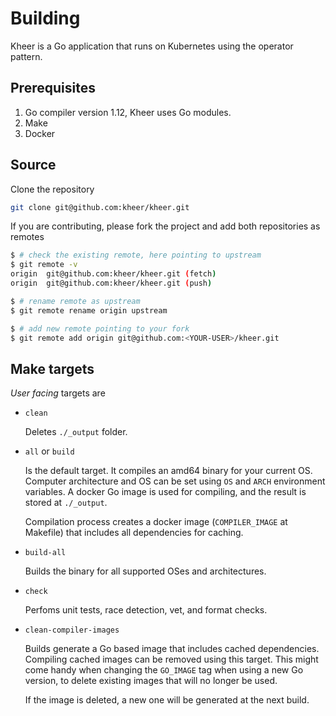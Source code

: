 # Building

Kheer is a Go application that runs on Kubernetes using the operator pattern.

## Prerequisites

1. Go compiler version 1.12, Kheer uses Go modules.
2. Make
3. Docker

## Source

Clone the repository

```sh
git clone git@github.com:kheer/kheer.git
```

If you are contributing, please fork the project and add both repositories as remotes

```sh
$ # check the existing remote, here pointing to upstream
$ git remote -v
origin  git@github.com:kheer/kheer.git (fetch)
origin  git@github.com:kheer/kheer.git (push)

$ # rename remote as upstream
$ git remote rename origin upstream

$ # add new remote pointing to your fork
$ git remote add origin git@github.com:<YOUR-USER>/kheer.git
```

## Make targets

_User facing_ targets are

- `clean`

    Deletes `./_output` folder.

- `all` or `build`

    Is the default target. It compiles an amd64 binary for your current OS.
    Computer architecture and OS can be set using `OS` and `ARCH` environment variables. A docker Go image is used for compiling, and the result is stored at `./_output`.

    Compilation process creates a docker image (`COMPILER_IMAGE` at Makefile) that includes all dependencies for caching.

- `build-all`

    Builds the binary for all supported OSes and architectures.

- `check`

    Perfoms unit tests, race detection, vet, and format checks.

- `clean-compiler-images`

    Builds generate a Go based image that includes cached dependencies. Compiling cached images can be removed using this target. This might come handy when changing the `GO_IMAGE` tag when using a new Go version, to delete existing images that will no longer be used.

    If the image is deleted, a new one will be generated at the next build.
